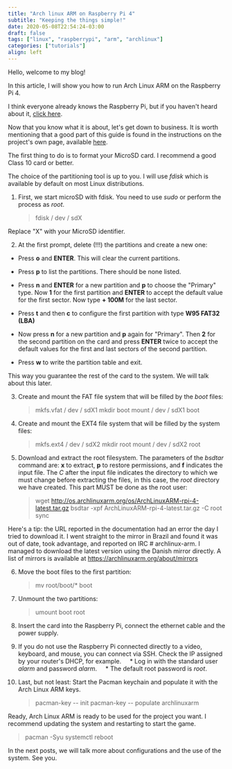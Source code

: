 ```yaml
---
title: "Arch linux ARM on Raspberry Pi 4"
subtitle: "Keeping the things simple!"
date: 2020-05-08T22:54:24-03:00
draft: false
tags: ["linux", "raspberrypi", "arm", "archlinux"]
categories: ["tutorials"]
align: left
---
```


Hello, welcome to my blog!

In this article, I will show you how to run Arch Linux ARM on the Raspberry Pi 4.

I think everyone already knows the Raspberry Pi, but if you haven't heard about it, [click here](https://www.raspberrypi.org/).

Now that you know what it is about, let's get down to business.
It is worth mentioning that a good part of this guide is found in the instructions on the project's own page, available [here](https://archlinuxarm.org/platforms/armv8/broadcom/raspberry-pi-4).

The first thing to do is to format your MicroSD card. I recommend a good Class 10 card or better.

The choice of the partitioning tool is up to you. I will use _fdisk_ which is available by default on most Linux distributions.

1. First, we start microSD with fdisk. You need to use _sudo_ or perform the process as _root_.
    >fdisk / dev / sdX

Replace "X" with your MicroSD identifier.

2. At the first prompt, delete (!!!) the partitions and create a new one:

* Press **o** and **ENTER**. This will clear the current partitions.

* Press **p** to list the partitions. There should be none listed.

* Press **n** and **ENTER** for a new partition and **p** to choose the "Primary" type. Now **1** for the first partition and **ENTER** to accept the default value for the first sector. Now type **+ 100M** for the last sector.

* Press **t** and then **c** to configure the first partition with type **W95 FAT32 (LBA)**

* Now press **n** for a new partition and **p** again for "Primary". Then **2** for the second partition on the card and press **ENTER** twice to accept the default values ​​for the first and last sectors of the second partition.

* Press **w** to write the partition table and exit.

This way you guarantee the rest of the card to the system. We will talk about this later.

3. Create and mount the FAT file system that will be filled by the _boot_ files:
    >mkfs.vfat / dev / sdX1
    >mkdir boot
    >mount / dev / sdX1 boot

4. Create and mount the EXT4 file system that will be filled by the system files:
    >mkfs.ext4 / dev / sdX2
    >mkdir root
    >mount / dev / sdX2 root

5. Download and extract the root filesystem. The parameters of the _bsdtar_ command are: **x** to extract, **p** to restore permissions, and **f** indicates the input file. The *C* after the input file indicates the directory to which we must change before extracting the files, in this case, the _root_ directory we have created.
This part MUST be done as the root user:
    >wget <http://os.archlinuxarm.org/os/ArchLinuxARM-rpi-4-latest.tar.gz>
    >bsdtar -xpf ArchLinuxARM-rpi-4-latest.tar.gz -C root
    >sync

Here's a tip: the URL reported in the documentation had an error the day I tried to download it. I went straight to the mirror in Brazil and found it was out of date, took advantage, and reported on IRC # archlinux-arm. I managed to download the latest version using the Danish mirror directly. A list of mirrors is available at <https://archlinuxarm.org/about/mirrors>

6. Move the boot files to the first partition:
    >mv root/boot/* boot

7. Unmount the two partitions:
    >umount boot root

8. Insert the card into the Raspberry Pi, connect the ethernet cable and the power supply.

9. If you do not use the Raspberry Pi connected directly to a video, keyboard, and mouse, you can connect via SSH. Check the IP assigned by your router's DHCP, for example.
    * Log in with the standard user _alarm_ and password _alarm_.
    * The default root password is _root_.

10. Last, but not least: Start the Pacman keychain and populate it with the Arch Linux ARM keys.
    >pacman-key -\- init
    >pacman-key -\- populate archlinuxarm

Ready, Arch Linux ARM is ready to be used for the project you want. I recommend updating the system and restarting to start the game.

> pacman -Syu
> systemctl reboot

In the next posts, we will talk more about configurations and the use of the system. See you.
